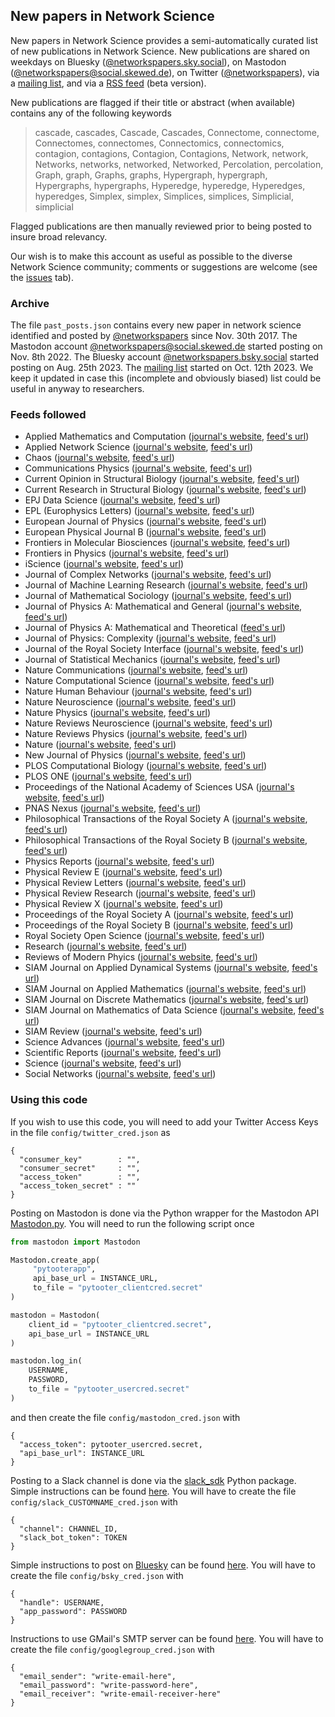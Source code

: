 ## New papers in Network Science

New papers in Network Science provides a semi-automatically curated list of new publications in Network Science. New publications are shared on weekdays on Bluesky ([@networkspapers.sky.social](https://bsky.app/profile/networkspapers.bsky.social)), on Mastodon ([@networkspapers@social.skewed.de](https://social.skewed.de/@networkspapers)), on Twitter ([@networkspapers](https://twitter.com/networkspapers)), via a [mailing list](https://groups.google.com/g/networkspapers), and via a [RSS feed](https://github.com/antoineallard/networkspapers/blob/main/rss.xml) (beta version).

New publications are flagged if their title or abstract (when available) contains any of the following keywords

> cascade, cascades, Cascade, Cascades, Connectome, connectome, Connectomes, connectomes, Connectomics, connectomics, contagion, contagions, Contagion, Contagions, Network, network, Networks, networks, networked, Networked, Percolation, percolation, Graph, graph, Graphs, graphs, Hypergraph, hypergraph, Hypergraphs, hypergraphs, Hyperedge, hyperedge, Hyperedges, hyperedges, Simplex, simplex, Simplices, simplices, Simplicial, simplicial

Flagged publications are then manually reviewed prior to being posted to insure broad relevancy.

Our wish is to make this account as useful as possible to the diverse Network Science community; comments or suggestions are welcome (see the [issues](https://github.com/antoineallard/networkspapers/issues) tab).

### Archive

The file `past_posts.json` contains every new paper in network science identified and posted by [@networkspapers](https://twitter.com/networkspapers) since Nov. 30th 2017. The Mastodon account [@networkspapers@social.skewed.de](https://social.skewed.de/@networkspapers) started posting on Nov. 8th 2022. The Bluesky account [@networkspapers.bsky.social](https://bsky.app/profile/networkspapers.bsky.social) started posting on Aug. 25th 2023. The [mailing list](https://groups.google.com/g/networkspapers) started on Oct. 12th 2023. We keep it updated in case this (incomplete and obviously biased) list could be useful in anyway to researchers.

### Feeds followed

 - Applied Mathematics and Computation ([journal's website](https://www.sciencedirect.com/journal/applied-mathematics-and-computation), [feed's url](http://rss.sciencedirect.com/publication/science/00963003))
 - Applied Network Science ([journal's website](https://appliednetsci.springeropen.com), [feed's url](http://appliednetsci.springeropen.com/articles/most-recent/rss.xml))
 - Chaos ([journal's website](https://aip.scitation.org/journal/cha), [feed's url](https://pubs.aip.org/rss/site_1000025/1000015.xml))
 - Communications Physics ([journal's website](https://www.nature.com/commsphys), [feed's url](http://feeds.nature.com/commsphys/rss/current))
 - Current Opinion in Structural Biology ([journal's website](https://www.journals.elsevier.com/current-opinion-in-structural-biology), [feed's url](https://rss.sciencedirect.com/publication/science/0959440X))
 - Current Research in Structural Biology ([journal's website](https://www.journals.elsevier.com/current-research-in-structural-biology), [feed's url](https://rss.sciencedirect.com/publication/science/2665928X))
 - EPJ Data Science ([journal's website](https://epjdatascience.springeropen.com), [feed's url](http://feeds.feedburner.com/edp_epjds?format=xml))
 - EPL (Europhysics Letters) ([journal's website](https://iopscience.iop.org/journal/0295-5075), [feed's url](http://iopscience.iop.org/journal/rss/0295-5075))
 - European Journal of Physics ([journal's website](https://iopscience.iop.org/journal/0143-0807), [feed's url](https://iopscience.iop.org/journal/rss/0143-0807))
 - European Physical Journal B ([journal's website](https://epjb.epj.org), [feed's url](http://feeds.feedburner.com/edp_epjb?format=xml))
 - Frontiers in Molecular Biosciences ([journal's website](https://www.frontiersin.org/journals/molecular-biosciences), [feed's url](https://www.frontiersin.org/journals/molecular-biosciences/rss))
 - Frontiers in Physics ([journal's website](https://www.frontiersin.org/journals/physics), [feed's url](https://www.frontiersin.org/journals/physics/rss))
 - iScience ([journal's website](https://www.cell.com/iscience/home), [feed's url](https://rss.sciencedirect.com/publication/science/25890042))
 - Journal of Complex Networks ([journal's website](https://academic.oup.com/comnet), [feed's url](https://academic.oup.com/rss/site_5126/advanceAccess_3051.xml))
 - Journal of Machine Learning Research ([journal's website](http://www.jmlr.org), [feed's url](http://www.jmlr.org/jmlr.xml))
 - Journal of Mathematical Sociology ([journal's website](https://www.tandfonline.com/toc/gmas20/current), [feed's url](https://www.tandfonline.com/feed/rss/gmas20))
 - Journal of Physics A: Mathematical and General ([journal's website](https://iopscience.iop.org/journal/0305-4470), [feed's url](http://iopscience.iop.org/journal/rss/0305-4470))
 - Journal of Physics A: Mathematical and Theoretical ([feed's url](https://iopscience.iop.org/journal/rss/1751-8121))
 - Journal of Physics: Complexity ([journal's website](https://iopscience.iop.org/journal/2632-072X), [feed's url](https://iopscience.iop.org/journal/rss/2632-072X))
 - Journal of the Royal Society Interface ([journal's website](https://royalsocietypublishing.org/journal/rsif), [feed's url](http://royalsocietypublishing.org/action/showFeed?type=etoc&feed=rss&jc=rsif))
 - Journal of Statistical Mechanics ([journal's website](https://iopscience.iop.org/journal/1742-5468), [feed's url](https://iopscience.iop.org/journal/rss/1742-5468))
 - Nature Communications ([journal's website](https://www.nature.com/ncomms), [feed's url](http://feeds.nature.com/ncomms/rss/current))
 - Nature Computational Science ([journal's website](https://www.nature.com/natcomputsci), [feed's url](http://feeds.nature.com/natcomputsci/rss/current))
 - Nature Human Behaviour ([journal's website](https://www.nature.com/nathumbehav), [feed's url](http://feeds.nature.com/nathumbehav/rss/current))
 - Nature Neuroscience ([journal's website](https://www.nature.com/neuro), [feed's url](http://feeds.nature.com/neuro/rss/current))
 - Nature Physics ([journal's website](https://www.nature.com/nphys), [feed's url](http://feeds.nature.com/nphys/rss/current))
 - Nature Reviews Neuroscience ([journal's website](https://www.nature.com/nrn), [feed's url](http://feeds.nature.com/nrn/rss/current))
 - Nature Reviews Physics ([journal's website](https://www.nature.com/natrevphys), [feed's url](http://feeds.nature.com/natrevphys/rss/current))
 - Nature ([journal's website](https://www.nature.com), [feed's url](http://feeds.nature.com/nature/rss/current))
 - New Journal of Physics ([journal's website](https://iopscience.iop.org/journal/1367-2630), [feed's url](http://iopscience.iop.org/journal/rss/1367-2630))
 - PLOS Computational Biology ([journal's website](https://journals.plos.org/ploscompbiol), [feed's url](http://journals.plos.org/ploscompbiol/feed/atom))
 - PLOS ONE ([journal's website](https://journals.plos.org/plosone), [feed's url](http://journals.plos.org/plosone/feed/atom))
 - Proceedings of the National Academy of Sciences USA ([journal's website](https://www.pnas.org), [feed's url](http://www.pnas.org/rss/current.xml))
 - PNAS Nexus ([journal's website](https://academic.oup.com/pnasnexus), [feed's url](https://academic.oup.com/rss/site_6448/4114.xml))
 - Philosophical Transactions of the Royal Society A ([journal's website](https://royalsocietypublishing.org/journal/rsta), [feed's url](https://royalsocietypublishing.org/action/showFeed?type=etoc&feed=rss&jc=rsta))
 - Philosophical Transactions of the Royal Society B ([journal's website](https://royalsocietypublishing.org/journal/rstb), [feed's url](https://royalsocietypublishing.org/action/showFeed?type=etoc&feed=rss&jc=rstb))
 - Physics Reports ([journal's website](https://www.journals.elsevier.com/physics-reports), [feed's url](http://rss.sciencedirect.com/publication/science/03701573))
 - Physical Review E ([journal's website](https://journals.aps.org/pre), [feed's url](http://feeds.aps.org/rss/recent/pre.xml))
 - Physical Review Letters ([journal's website](https://journals.aps.org/prl), [feed's url](http://feeds.aps.org/rss/recent/prl.xml))
 - Physical Review Research ([journal's website](https://journals.aps.org/prresearch), [feed's url](http://feeds.aps.org/rss/recent/prresearch.xml))
 - Physical Review X ([journal's website](https://journals.aps.org/prx), [feed's url](http://feeds.aps.org/rss/recent/prx.xml))
 - Proceedings of the Royal Society A ([journal's website](https://royalsocietypublishing.org/journal/rspa), [feed's url](http://royalsocietypublishing.org/action/showFeed?type=etoc&feed=rss&jc=rspa))
 - Proceedings of the Royal Society B ([journal's website](https://royalsocietypublishing.org/journal/rspb), [feed's url](http://royalsocietypublishing.org/action/showFeed?type=etoc&feed=rss&jc=rspb))
 - Royal Society Open Science ([journal's website](https://royalsocietypublishing.org/journal/rsos), [feed's url](https://royalsocietypublishing.org/action/showFeed?type=etoc&feed=rss&jc=rsos))
 - Research ([journal's website](https://spj.sciencemag.org/journals/research/), [feed's url](https://spj.science.org/action/showFeed?type=etoc&feed=rss&jc=research))
 - Reviews of Modern Phyics ([journal's website](https://journals.aps.org/rmp), [feed's url](http://feeds.aps.org/rss/recent/rmp.xml))
 - SIAM Journal on Applied Dynamical Systems ([journal's website](https://epubs.siam.org/journal/sjaday), [feed's url](https://epubs.siam.org/action/showFeed?type=etoc&feed=rss&jc=sjaday))
 - SIAM Journal on Applied Mathematics ([journal's website](https://epubs.siam.org/loi/smjmap), [feed's url](https://epubs.siam.org/action/showFeed?ui=0&mi=9cks17&ai=s3&jc=smjmap&type=etoc&feed=rss))
 - SIAM Journal on Discrete Mathematics ([journal's website](https://epubs.siam.org/loi/sjdmec), [feed's url](https://epubs.siam.org/action/showFeed?ui=0&mi=9cks17&ai=sa&jc=sjdmec&type=etoc&feed=rss))
 - SIAM Journal on Mathematics of Data Science ([journal's website](https://epubs.siam.org/loi/sjmdaq), [feed's url](https://epubs.siam.org/action/showFeed?type=etoc&feed=rss&jc=sjmdaq))
 - SIAM Review ([journal's website](https://epubs.siam.org/journal/siread), [feed's url](http://epubs.siam.org/action/showFeed?ui=0&mi=8vgswd&ai=s5&jc=siread&type=etoc&feed=rss))
 - Science Advances ([journal's website](https://advances.sciencemag.org), [feed's url](http://advances.sciencemag.org/rss/current.xml))
 - Scientific Reports ([journal's website](https://www.nature.com/srep), [feed's url](http://feeds.nature.com/srep/rss/current))
 - Science ([journal's website](https://science.sciencemag.org), [feed's url](http://science.sciencemag.org/rss/express.xml))
 - Social Networks ([journal's website](https://www.sciencedirect.com/journal/social-networks), [feed's url](http://rss.sciencedirect.com/publication/science/03788733))


### Using this code

If you wish to use this code, you will need to add your Twitter Access Keys in the file `config/twitter_cred.json` as

```
{
  "consumer_key"        : "",
  "consumer_secret"     : "",
  "access_token"        : "",
  "access_token_secret" : ""
}
```

Posting on Mastodon is done via the Python wrapper for the Mastodon API [Mastodon.py](https://github.com/halcy/Mastodon.py). You will need to run the following script once

```python
from mastodon import Mastodon

Mastodon.create_app(
     "pytooterapp",
     api_base_url = INSTANCE_URL,
     to_file = "pytooter_clientcred.secret"
)

mastodon = Mastodon(
    client_id = "pytooter_clientcred.secret",
    api_base_url = INSTANCE_URL
)

mastodon.log_in(
    USERNAME,
    PASSWORD,
    to_file = "pytooter_usercred.secret"
)
```

and then create the file `config/mastodon_cred.json` with

```
{
  "access_token": pytooter_usercred.secret,
  "api_base_url": INSTANCE_URL
}
```

Posting to a Slack channel is done via the [slack_sdk](https://slack.dev/python-slack-sdk/) Python package. Simple instructions can be found [here](https://plazagonzalo.medium.com/send-messages-to-slack-using-python-4b986586cb6e). You will have to create the file `config/slack_CUSTOMNAME_cred.json` with

```
{
  "channel": CHANNEL_ID,
  "slack_bot_token": TOKEN
}
```

Simple instructions to post on [Bluesky](bsky.social) can be found [here](https://atproto.com/blog/create-post). You will have to create the file `config/bsky_cred.json` with

```
{
  "handle": USERNAME,
  "app_password": PASSWORD
}
```
Instructions to use GMail's SMTP server can be found [here](https://www.youtube.com/watch?v=g_j6ILT-X0k). You will have to create the file `config/googlegroup_cred.json` with

```
{
  "email_sender": "write-email-here",
  "email_password": "write-password-here",
  "email_receiver": "write-email-receiver-here"
}
```
